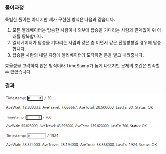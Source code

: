 ### 풀이과정
특별한 풀이는 아니지만 제가 구현한 방식은 다음과 같습니다.
1. 모든 엘레베이터는 탑승한 사람이나 외부에 탑승을 기다리는 사람과 관계없이 위 아래를 왕복합니다.
2. 엘레베이터가 탑승을 기다리는 사람과 같은 층 이면서 같은 진행방향일 경우에 탑승합니다.
3. 탑승한 사람의 내릴 지점에 엘리베이터가 도착하면 문을 열고 내려줍니다.

효율성을 고려하지 않은 방식이라 TimeStamp가 높게 나오지만 문제의 조건은 만족할 수 있었습니다.
### 결과


![1](1.png)
![2](2.png)
![3](3.png)